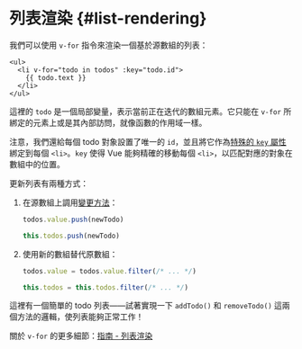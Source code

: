 # 列表渲染 {#list-rendering}

我們可以使用 `v-for` 指令來渲染一個基於源數組的列表：

```vue-html
<ul>
  <li v-for="todo in todos" :key="todo.id">
    {{ todo.text }}
  </li>
</ul>
```

這裡的 `todo` 是一個局部變量，表示當前正在迭代的數組元素。它只能在 `v-for` 所綁定的元素上或是其內部訪問，就像函數的作用域一樣。

注意，我們還給每個 todo 對象設置了唯一的 `id`，並且將它作為<a target="_blank" href="/api/built-in-special-attributes.html#key">特殊的 `key` 屬性</a> 綁定到每個 `<li>`。`key` 使得 Vue 能夠精確的移動每個 `<li>`，以匹配對應的對象在數組中的位置。

更新列表有兩種方式：

1. 在源數組上調用[變更方法](https://stackoverflow.com/questions/9009879/which-javascript-array-functions-are-mutating)：

   <div class="composition-api">

   ```js
   todos.value.push(newTodo)
   ```

     </div>
     <div class="options-api">

   ```js
   this.todos.push(newTodo)
   ```

   </div>

2. 使用新的數組替代原數組：

   <div class="composition-api">

   ```js
   todos.value = todos.value.filter(/* ... */)
   ```

     </div>
     <div class="options-api">

   ```js
   this.todos = this.todos.filter(/* ... */)
   ```

   </div>

這裡有一個簡單的 todo 列表——試著實現一下 `addTodo()` 和 `removeTodo()` 這兩個方法的邏輯，使列表能夠正常工作！

關於 `v-for` 的更多細節：<a target="_blank" href="/guide/essentials/list.html">指南 - 列表渲染</a>
